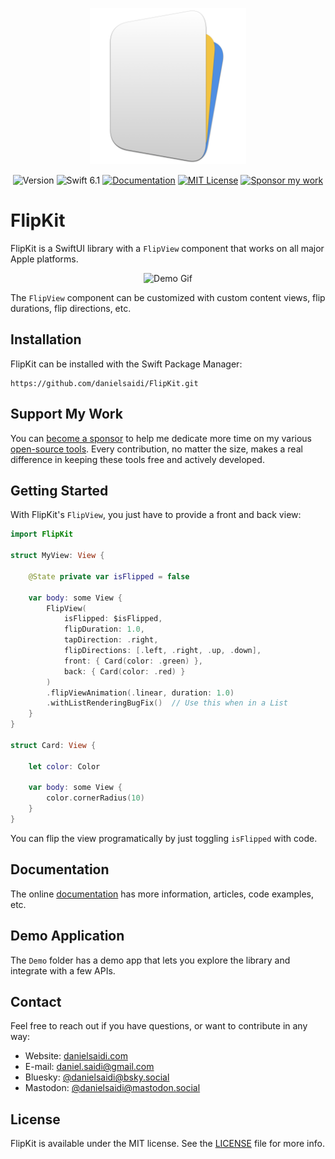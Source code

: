 <p align="center">
    <img src="Resources/Icon.png" alt="Project Icon" width="250" />
</p>

<p align="center">
    <img src="https://img.shields.io/github/v/release/danielsaidi/FlipKit?color=%2300550&sort=semver" alt="Version" />
    <img src="https://img.shields.io/badge/swift-6.1-orange.svg" alt="Swift 6.1" />
    <a href="https://danielsaidi.github.io/FlipKit"><img src="https://img.shields.io/badge/documentation-web-blue.svg" alt="Documentation" /></a>
    <a href="https://github.com/danielsaidi/FlipKit/blob/master/LICENSE"><img src="https://img.shields.io/github/license/danielsaidi/FlipKit" alt="MIT License" /></a>
    <a href="https://github.com/sponsors/danielsaidi"><img src="https://img.shields.io/badge/sponsor-GitHub-red.svg" alt="Sponsor my work" /></a>
</p>


# FlipKit

FlipKit is a SwiftUI library with a `FlipView` component that works on all major Apple platforms.

<p align="center">
    <img src="https://github.com/danielsaidi/FlipKit/releases/download/0.1.0/FlipKit-Demo.gif" alt="Demo Gif" width="300" />
</p>

The `FlipView` component can be customized with custom content views, flip durations, flip directions, etc.


## Installation

FlipKit can be installed with the Swift Package Manager:

```
https://github.com/danielsaidi/FlipKit.git
```


## Support My Work

You can [become a sponsor][Sponsors] to help me dedicate more time on my various [open-source tools][OpenSource]. Every contribution, no matter the size, makes a real difference in keeping these tools free and actively developed.



## Getting Started

With FlipKit's `FlipView`, you just have to provide a front and back view: 

```swift
import FlipKit

struct MyView: View {

    @State private var isFlipped = false

    var body: some View {
        FlipView(
            isFlipped: $isFlipped,
            flipDuration: 1.0,
            tapDirection: .right,
            flipDirections: [.left, .right, .up, .down],
            front: { Card(color: .green) },
            back: { Card(color: .red) }
        )
        .flipViewAnimation(.linear, duration: 1.0)
        .withListRenderingBugFix()  // Use this when in a List 
    }
}

struct Card: View {

    let color: Color

    var body: some View {
        color.cornerRadius(10)
    }
}
```

You can flip the view programatically by just toggling `isFlipped` with code.



## Documentation

The online [documentation][Documentation] has more information, articles, code examples, etc.



## Demo Application

The `Demo` folder has a demo app that lets you explore the library and integrate with a few APIs.



## Contact

Feel free to reach out if you have questions, or want to contribute in any way:

* Website: [danielsaidi.com][Website]
* E-mail: [daniel.saidi@gmail.com][Email]
* Bluesky: [@danielsaidi@bsky.social][Bluesky]
* Mastodon: [@danielsaidi@mastodon.social][Mastodon]



## License

FlipKit is available under the MIT license. See the [LICENSE][License] file for more info.



[Email]: mailto:daniel.saidi@gmail.com
[Website]: https://danielsaidi.com
[GitHub]: https://github.com/danielsaidi
[OpenSource]: https://danielsaidi.com/opensource
[Sponsors]: https://github.com/sponsors/danielsaidi

[Bluesky]: https://bsky.app/profile/danielsaidi.bsky.social
[Mastodon]: https://mastodon.social/@danielsaidi
[Twitter]: https://twitter.com/danielsaidi

[Documentation]: https://danielsaidi.github.io/FlipKit
[Getting-Started]: https://danielsaidi.github.io/FlipKit/documentation/flipkit/getting-started
[License]: https://github.com/danielsaidi/FlipKit/blob/master/LICENSE
